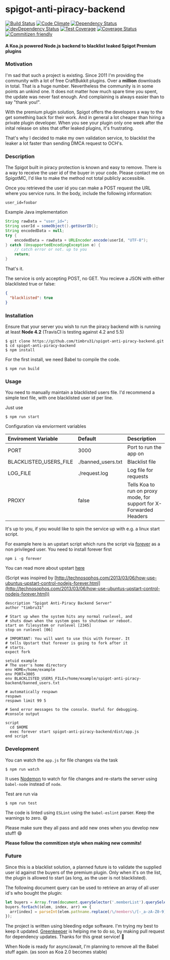 # spigot-anti-piracy-backend
[![Build Status](https://travis-ci.org/timbru31/spigot-anti-piracy-backend.svg?branch=master)](https://travis-ci.org/timbru31/spigot-anti-piracy-backend)
[![Code Climate](https://codeclimate.com/github/timbru31/spigot-anti-piracy-backend/badges/gpa.svg)](https://codeclimate.com/github/timbru31/spigot-anti-piracy-backend)
[![Dependency Status](https://david-dm.org/timbru31/spigot-anti-piracy-backend.svg)](https://david-dm.org/timbru31/spigot-anti-piracy-backend)
[![devDependency Status](https://david-dm.org/timbru31/spigot-anti-piracy-backend/dev-status.svg)](https://david-dm.org/timbru31/spigot-anti-piracy-backend#info=devDependencies)
[![Test Coverage](https://codeclimate.com/github/timbru31/spigot-anti-piracy-backend/badges/coverage.svg)](https://codeclimate.com/github/timbru31/spigot-anti-piracy-backend/coverage)
[![Coverage Status](https://coveralls.io/repos/github/timbru31/spigot-anti-piracy-backend/badge.svg?branch=master)](https://coveralls.io/github/timbru31/spigot-anti-piracy-backend?branch=master)
[![Commitizen friendly](https://img.shields.io/badge/commitizen-friendly-brightgreen.svg)](http://commitizen.github.io/cz-cli/)

#### A Koa.js powered Node.js backend to blacklist leaked Spigot Premium plugins

### Motivation

I'm sad that such a project is existing.
Since 2011 I'm providing the community with a lot of free CraftBukkit plugins.
Over a **million** downloads in total. That is a huge number.
Nevertheless the community is in some points an unkind one.
It does not matter how much spare time you spent, the update was never fast enough. And complaining is always easier than to say "thank you!".

With the premium plugin solution, Spigot offers the developers a way to the get something back for their work.
And in general a lot cheaper than hiring a private plugin developer.
When you see your plugin only one week after the inital release on sites that offer leaked plugins, it's frustrating.

That's why I decided to make my own validation service, to blacklist the leaker a lot faster than sending DMCA request to OCH's.

### Description

The Spigot built in piracy protection is known and easy to remove.
There is a way to receive the user id of the buyer in your code.
Please contact me on SpigotMC, I'd like to make the method not total publicly accessible.

Once you retrieved the user id you can make a POST request the URL where you service runs.
In the body, include the following information:
````
user_id=foobar
````

Example Java implementation
````java
String rawData = "user_id=";
String userId = someObject().getUserID();
String encodedData = null;
try {
    encodedData = rawData + URLEncoder.encode(userId, "UTF-8");
} catch (UnsupportedEncodingException e) {
    // catch error or not. up to you
    return;
}
````

That's it.

The service is only accepting POST, no GET.
You recieve a JSON with either blacklisted true or false:
````json
{
  "blacklisted": true
}
````

### Installation

Ensure that your server you wish to run the piracy backend with is running at least **Node 4.2**
(TravisCI is testing against 4.2 and 5.5)

````shell
$ git clone https://github.com/timbru31/spigot-anti-piracy-backend.git
$ cd spigot-anti-piracy-backend
$ npm install
````

For the first install, we need Babel to compile the code.

````shell
$ npm run build
````

### Usage

You need to manually maintain a blacklisted users file.
I'd recommend a simple text file, with one blacklisted user id per line.

Just use
````shell
$ npm run start
````

Configuration via enviorment variables

| Enviroment Variable | Default | Description |
|:------------- |:------------- |:----- |
| PORT | 3000 | Port to run the app on |
| BLACKLISTED_USERS_FILE | ./banned_users.txt | Blacklist file |
| LOG_FILE | ./request.log | Log file for requests |
| PROXY | false| Tells Koa to run on proxy mode, for support for X-Forwarded Headers |

It's up to you, if you would like to spin the service up with e.g. a linux start script.

For example here is an upstart script which runs the script via [forever](https://github.com/foreverjs/forever) as a non privileged user.
You need to install forever first
````shell
npm i -g forever
````

You can read more about upstart [here](http://upstart.ubuntu.com/cookbook)

(Script was inspired by [http://technosophos.com/2013/03/06/how-use-ubuntus-upstart-control-nodejs-forever.html](http://technosophos.com/2013/03/06/how-use-ubuntus-upstart-control-nodejs-forever.html))

````
description "Spigot Anti-Piracy Backend Server"
author "timbru31"

# Start up when the system hits any normal runlevel, and
# shuts down when the system goes to shutdown or reboot.
start on filesystem or runlevel [2345]
stop on runlevel [06]

# IMPORTANT: You will want to use this with Forever. It
# tells Upstart that forever is going to fork after it
# starts.
expect fork

setuid example
# The user's home directory
env HOME=/home/example
env PORT=3005
env BLACKLISTED_USERS_FILE=/home/example/spigot-anti-piracy-backend/banned_users.txt

# automatically respawn
respawn
respawn limit 99 5

# Send error messages to the console. Useful for debugging.
#console output

script
  cd $HOME
  exec forever start spigot-anti-piracy-backend/dist/app.js
end script
````

### Development

You can watch the ``app.js`` for file changes via the task
````shell
$ npm run watch
````
It uses [Nodemon](http://nodemon.io) to watch for file changes and re-starts the server using ``babel-node`` instead of ``node``.

Test are run via
````shell
$ npm run test
````

The code is linted using ``ESLint`` using the ``babel-eslint`` parser.
Keep the warnings to zero. :smile:

Please make sure they all pass and add new ones when you develop new stuff! :smile:

**Please follow the commitizen style when making new commits!**

### Future

Since this is a blacklist solution, a planned future is to validate the supplied user id against the buyers of the premium plugin.
Only when it's on the list, the plugin is allowed to start (as long, as the user is not blacklisted).

The following document query can be used to retrieve an array of all user id's who bought the plugin:
````javascript
let buyers = Array.from(document.querySelector('.memberList').querySelectorAll('a.username'));
buyers.forEach((elem, index, arr) => {
  arr[index] = parseInt(elem.pathname.replace(/\/members\/[-_a-zA-Z0-9]+\./, '').replace('/', ''));
});
````

The project is written using bleeding edge software. I'm trying my best to keep it updated.
[Greenkeeper](http://greenkeeper.io) is helping me to do so, by making pull request for dependency updates. Thanks for this great service! :rocket:

When Node is ready for async/await, I'm planning to remove all the Babel stuff again. (as soon as Koa 2.0 becomes stable)
